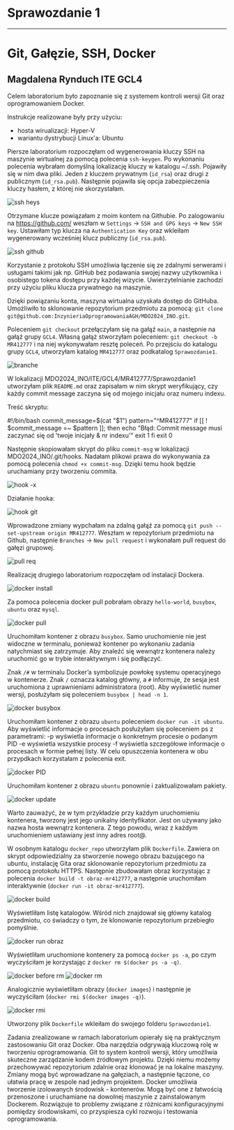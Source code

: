# Sprawozdanie 1

---
# Git, Gałęzie, SSH, Docker

## Magdalena Rynduch ITE GCL4

Celem laboratorium było zapoznanie się z systemem kontroli wersji Git oraz oprogramowaniem Docker.

Instrukcje realizowane były przy użyciu:
- hosta wirualizacji: Hyper-V
- wariantu dystrybucji Linux'a: Ubuntu

Piersze laboratorium rozpoczęłam od wygenerowania kluczy SSH na maszynie wirtualnej za pomocą polecenia `ssh-keygen`. Po wykonaniu polecenia wybrałam domyślną lokalizację kluczy w katalogu ~/.ssh. Pojawiły się w nim dwa pliki. Jeden z kluczem prywatnym (`id_rsa`) oraz drugi z publicznym (`id_rsa.pub`). Następnie pojawiła się opcja zabezpieczenia kluczy hasłem, z której nie skorzystałam.

![ssh heys](https://github.com/InzynieriaOprogramowaniaAGH/MDO2024_INO/assets/96431223/f839dfd7-10e3-484e-bbdb-6a98896d05af)

Otrzymane klucze powiązałam z moim kontem na Githubie. Po zalogowaniu na https://github.com/ weszłam w `Settings` -> `SSH and GPG keys` -> `New SSH key`. Ustawiłam typ klucza na `Authentication Key` oraz wkleiłam wygenerowany wcześniej klucz publiczny (`id_rsa.pub`).

![ssh github](https://github.com/InzynieriaOprogramowaniaAGH/MDO2024_INO/assets/96431223/cd2bd7b2-e680-4fe4-9cf3-a0d88d2bb9aa)

Korzystanie z protokołu SSH umożliwia łączenie się ze zdalnymi serwerami i usługami takimi jak np. GitHub bez podawania swojej nazwy użytkownika i osobistego tokena dostępu przy każdej wizycie. Uwierzytelnianie zachodzi przy użyciu pliku klucza prywatnego na maszynie.

Dzięki powiązaniu konta, maszyna wirtualna uzyskała dostęp do GitHuba. Umożliwiło to sklonowanie repozytorium przedmiotu za pomocą: `git clone git@github.com:InzynieriaOprogramowaniaAGH/MDO2024_INO.git`.

Poleceniem `git checkout` przełączyłam się na gałąź `main`, a następnie na gałąź grupy `GCL4`. Własną gałąź stworzyłam poleceniem: `git checkout -b MR412777` i na niej wykonywałam resztę poleceń. Po przejściu do katalogu grupy `GCL4`, utworzyłam katalog `MR412777` oraz podkatalog `Sprawozdanie1`.

![branche](https://github.com/InzynieriaOprogramowaniaAGH/MDO2024_INO/assets/96431223/c81959d8-08b8-4916-966c-f1bb67a41e02)

W lokalizacji MDO2024_INO/ITE/GCL4/MR412777/Sprawozdanie1 utworzyłam plik `README.md` oraz zapisałam w nim skrypt weryfikujący, czy każdy commit message zaczyna się od mojego inicjału oraz numeru indexu.

Treść skryptu:

#!/bin/bash
commit_message=$(cat "$1")
pattern="^MR412777"
if [[ ! $commit_message =~ $pattern ]]; then
  echo "Błąd: Commit message  musi zaczynać się od 'twoje inicjały & nr indexu'"
  exit 1
fi
exit 0

Następnie skopiowałam skrypt do pliku `commit-msg` w lokalizacji MDO2024_INO/.git/hooks. Nadałam plikowi prawa do wykonywania za pomocą polecenia `chmod +x commit-msg`. Dzięki temu hook będzie uruchamiany przy tworzeniu commita.

![hook -x](https://github.com/InzynieriaOprogramowaniaAGH/MDO2024_INO/assets/96431223/69f122cc-90cf-436a-bb77-313b7f0ad3c2)

Działanie hooka:

![hook git](https://github.com/InzynieriaOprogramowaniaAGH/MDO2024_INO/assets/96431223/fe2d6ebd-4f10-4051-962f-daace3b7123b)

Wprowadzone zmiany wypchałam na zdalną gałąź za pomocą `git push --set-upstream origin MR412777`. Weszłam w repozytorium przedmiotu na Github, następnie `Branches` -> `New pull request` i wykonałam pull request do gałęzi grupowej.

![pull req](https://github.com/InzynieriaOprogramowaniaAGH/MDO2024_INO/assets/96431223/1c731ddc-edce-4e00-b563-a49afacfceee)

Realizację drugiego laboratorium rozpoczęłam od instalacji Dockera. 

![docker install](https://github.com/InzynieriaOprogramowaniaAGH/MDO2024_INO/assets/96431223/9d9f3cdc-e636-412a-b1a4-df80fdc398e2)

Za pomoca polecenia docker pull pobrałam obrazy `hello-world`, `busybox`, `ubuntu` oraz `mysql`. 

![docker pull](https://github.com/InzynieriaOprogramowaniaAGH/MDO2024_INO/assets/96431223/eeb136f2-4775-4c62-bcda-f9915e30eaf1)

Uruchomiłam kontener z obrazu `busybox`. Samo uruchomienie nie jest widoczne w terminalu, ponieważ kontener po wykonaniu zadania natychmiast się zatrzymuje. Aby znaleźć się wewnątrz kontenera należy uruchomić go w trybie interaktywnym i się podłączyć. 

Znak `/#` w terminalu Docker’a symbolizuje powłokę systemu operacyjnego w kontenerze. Znak `/` oznacza katalog główny, a `#` informuje, że ​​sesja jest uruchomiona z uprawnieniami administratora (root). 
Aby wyświetlić numer wersji, posłużyłam się poleceniem `busybox | head -n 1`.

![docker busybox](https://github.com/InzynieriaOprogramowaniaAGH/MDO2024_INO/assets/96431223/5fde5743-637d-4a03-8119-3339716eb5ee)

Uruchomiłam kontener z obrazu `ubuntu` poleceniem `docker run -it ubuntu`. Aby wyświetlić informacje o procesach posłużyłam się poleceniem ps z parametrami:
    -p wyświetla informacje o konkretnym procesie o podanym PID
    -e wyświetla wszystkie procesy
    -f wyświetla szczegółowe informacje o procesach w formie pełnej listy.
W celu opuszczenia kontenera w obu przypdkach korzystałam z polecenia exit.

![docker PID](https://github.com/InzynieriaOprogramowaniaAGH/MDO2024_INO/assets/96431223/d4c4d451-4d36-4e11-9359-0ad7b186f273)

Uruchomiłam kontener z obrazu `ubuntu` ponownie i zaktualizowałam pakiety.

![docker update](https://github.com/InzynieriaOprogramowaniaAGH/MDO2024_INO/assets/96431223/57bc1136-736e-4d43-8f53-fa9b8f4d4486)

Warto zauważyć, że w tym przykładzie przy każdym uruchomieniu kontenera, tworzony jest jego unikalny identyfikator. Jest on używany jako nazwa hosta wewnątrz kontenera. Z tego powodu, wraz z każdym uruchomieniem ustawiany jest inny adres root@<id-kontenera>.

W osobnym katalogu `docker_repo` utworzyłam plik `Dockerfile`. Zawiera on skrypt odpowiedzialny za stworzenie nowego obrazu bazującego na ubuntu, instalację Gita oraz sklonowanie repozytorium przedmiotu za pomocą protokołu HTTPS. 
Następnie zbudowałam obraz korzystając z polecenia `docker build -t obraz-mr412777`, a następnie uruchomiłam interaktywnie (`docker run -it obraz-mr412777`). 

![docker build](https://github.com/InzynieriaOprogramowaniaAGH/MDO2024_INO/assets/96431223/e67845bb-c12d-463e-9fac-34e15c3032b4)

Wyświetliłam listę katalogów. Wśród nich znajdował się główny katalog przedmiotu, co świadczy o tym, że klonowanie repozytorium przebiegło pomyślnie.

![docker run obraz](https://github.com/InzynieriaOprogramowaniaAGH/MDO2024_INO/assets/96431223/70c86e2a-1894-4a80-b370-f3a0a93b9e74)

Wyświetliłam uruchomione kontenery za pomocą `docker ps -a`, po czym wyczyściłam je korzystając z `docker rm $(docker ps -a -q)`.

![docker before rm](https://github.com/InzynieriaOprogramowaniaAGH/MDO2024_INO/assets/96431223/b96554b2-e3cd-4162-98cb-a08964ef2aa8)
![docker rm ](https://github.com/InzynieriaOprogramowaniaAGH/MDO2024_INO/assets/96431223/310572e1-3763-4221-b280-86a0b4d8e368)

Analogicznie wyświetliłam obrazy (`docker images`) i następnie je wyczyściłam (`docker rmi $(docker images -q)`).

![docker rmi](https://github.com/InzynieriaOprogramowaniaAGH/MDO2024_INO/assets/96431223/203359de-c73b-4d76-8b2f-eac054ddbbf5)

Utworzony plik `Dockerfile` wkleiłam do swojego folderu `Sprawozdanie1`.

Zadania zrealizowane w ramach laboratorium opierały się na praktycznym zastosowaniu Git oraz Docker. Oba narzędzia odgrywają kluczową rolę w tworzeniu oprogramowania. 
Git to system kontroli wersji, który umożliwia skuteczne zarządzanie kodem źródłowym projektu. Dzięki niemu możemy przechowywać repozytorium zdalnie oraz klonować je na lokalne maszyny. Zmiany mogą być wprowadzane na gałęziach, a następnie łączone, co ułatwia pracę w zespole nad jednym projektem. 
Docker umożliwia tworzenie izolowanych środowisk - kontenerów. Mogą być one z łatwością przenoszone i uruchamiane na dowolnej maszynie z zainstalowanym Dockerem. Rozwiązuje to problemy związane z różnicami konfiguracyjnymi pomiędzy środowiskami, co przyspiesza cykl rozwoju i testowania oprogramowania.
